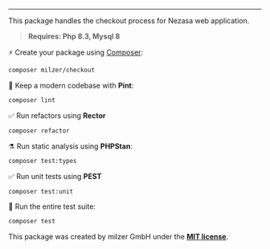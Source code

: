 
------
This package handles the checkout process for Nezasa web application.

> **Requires: Php 8.3, Mysql 8**

⚡️ Create your package using [Composer](https://getcomposer.org):

```bash
composer milzer/checkout
```

🧹 Keep a modern codebase with **Pint**:
```bash
composer lint
```

✅ Run refactors using **Rector**
```bash
composer refactor
```

⚗️ Run static analysis using **PHPStan**:
```bash
composer test:types
```

✅ Run unit tests using **PEST**
```bash
composer test:unit
```

🚀 Run the entire test suite:
```bash
composer test
```

This package was created by milzer GmbH under the **[MIT license](https://opensource.org/licenses/MIT)**.

